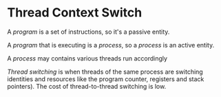# Thread Context Switch

A _program_ is a set of instructions, so it's a passive entity.

A _program_ that is executing is a _process_, so a _process_ is an active entity.

A _process_ may contains various threads run accordingly

_Thread switching_ is when threads of the same process are switching identities and resources like the program counter, registers and stack pointers). The cost of thread-to-thread switching is low.
